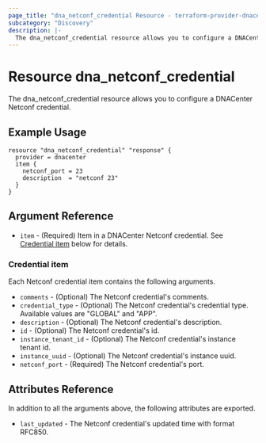 ```yaml
---
page_title: "dna_netconf_credential Resource - terraform-provider-dnacenter"
subcategory: "Discovery"
description: |-
  The dna_netconf_credential resource allows you to configure a DNACenter Netconf credential.
---
```


# Resource dna_netconf_credential

The dna_netconf_credential resource allows you to configure a DNACenter Netconf credential.

## Example Usage

```hcl
resource "dna_netconf_credential" "response" {
  provider = dnacenter
  item {
    netconf_port = 23
    description  = "netconf 23"
  }
}
```

## Argument Reference

- `item` - (Required) Item in a DNACenter Netconf credential. See [Credential item](#credential-item) below for details.

### Credential item

Each Netconf credential item contains the following arguments.

- `comments` - (Optional) The Netconf credential's comments.
- `credential_type` - (Optional) The Netconf credential's credential type. Available values are "GLOBAL" and "APP".
- `description` - (Optional) The Netconf credential's description.
- `id` - (Optional) The Netconf credential's id.
- `instance_tenant_id` - (Optional) The Netconf credential's instance tenant id.
- `instance_uuid` - (Optional) The Netconf credential's instance uuid.
- `netconf_port` - (Required) The Netconf credential's port.

## Attributes Reference

In addition to all the arguments above, the following attributes are exported.

- `last_updated` - The Netconf credential's updated time with format RFC850.
